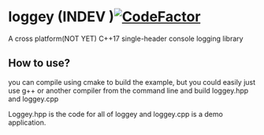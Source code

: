 # loggey (INDEV )[![CodeFactor](https://www.codefactor.io/repository/github/spedzay/loggey/badge)](https://www.codefactor.io/repository/github/spedzay/loggey)
A cross platform(NOT YET) C++17 single-header console logging library

## How to use?
you can compile using cmake to build the example,
but you could easily just use g++ or another compiler from the command line
and build loggey.hpp and loggey.cpp

Loggey.hpp is the code for all of loggey
and loggey.cpp is a demo application.

